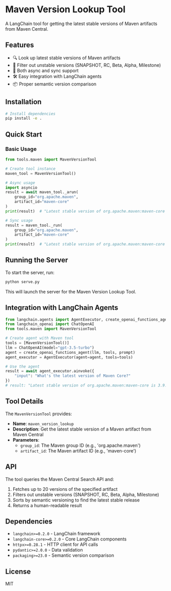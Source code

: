 # Maven Version Lookup Tool

A LangChain tool for getting the latest stable versions of Maven artifacts from Maven Central.

## Features

- 🔍 Look up latest stable versions of Maven artifacts
- 🚫 Filter out unstable versions (SNAPSHOT, RC, Beta, Alpha, Milestone)
- 🔄 Both async and sync support
- 🛠️ Easy integration with LangChain agents
- 📦 Proper semantic version comparison

## Installation

```bash
# Install dependencies
pip install -e .
```

## Quick Start

### Basic Usage

```python
from tools.maven import MavenVersionTool

# Create tool instance
maven_tool = MavenVersionTool()

# Async usage
import asyncio
result = await maven_tool._arun(
    group_id="org.apache.maven",
    artifact_id="maven-core"
)
print(result)  # "Latest stable version of org.apache.maven:maven-core is 3.9.10"

# Sync usage
result = maven_tool._run(
    group_id="org.apache.maven",
    artifact_id="maven-core"
)
print(result)  # "Latest stable version of org.apache.maven:maven-core is 3.9.10"
```

## Running the Server

To start the server, run:

```bash
python serve.py
```

This will launch the server for the Maven Version Lookup Tool.

## Integration with LangChain Agents

```python
from langchain.agents import AgentExecutor, create_openai_functions_agent
from langchain_openai import ChatOpenAI
from tools.maven import MavenVersionTool

# Create agent with Maven tool
tools = [MavenVersionTool()]
llm = ChatOpenAI(model="gpt-3.5-turbo")
agent = create_openai_functions_agent(llm, tools, prompt)
agent_executor = AgentExecutor(agent=agent, tools=tools)

# Use the agent
result = await agent_executor.ainvoke({
    "input": "What's the latest version of Maven Core?"
})
# result: "Latest stable version of org.apache.maven:maven-core is 3.9.10"
```

## Tool Details

The `MavenVersionTool` provides:

- **Name**: `maven_version_lookup`
- **Description**: Get the latest stable version of a Maven artifact from Maven Central
- **Parameters**:
  - `group_id`: The Maven group ID (e.g., 'org.apache.maven')
  - `artifact_id`: The Maven artifact ID (e.g., 'maven-core')

## API

The tool queries the Maven Central Search API and:
1. Fetches up to 20 versions of the specified artifact
2. Filters out unstable versions (SNAPSHOT, RC, Beta, Alpha, Milestone)
3. Sorts by semantic versioning to find the latest stable release
4. Returns a human-readable result

## Dependencies

- `langchain>=0.2.0` - LangChain framework
- `langchain-core>=0.2.0` - Core LangChain components
- `httpx>=0.28.1` - HTTP client for API calls
- `pydantic>=2.0.0` - Data validation
- `packaging>=23.0` - Semantic version comparison

## License

MIT